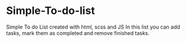 # Simple-To-do-list
Simple To do List created with html, scss and JS
In this list you can add tasks, mark them as completed and remove finished tasks.

